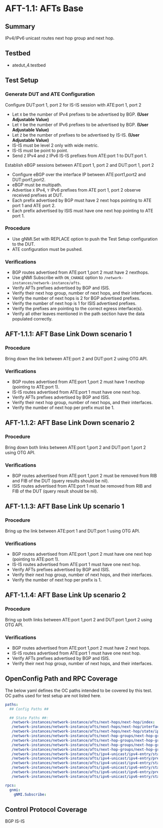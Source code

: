 # AFT-1.1: AFTs Base

## Summary

IPv4/IPv6 unicast routes next hop group and next hop.

## Testbed

* atedut_4.testbed

## Test Setup

### Generate DUT and ATE Configuration

Configure DUT:port 1, port 2 for IS-IS session with ATE:port 1, port 2

*   Let `X` be the number of IPv4 prefixes to be advertised by BGP. **(User Adjustable Value)**
*   Let `Y` be the number of IPv6 prefixes to be advertised by BGP. **(User Adjustable Value)**
*   Let `Z` be the number of prefixes to be advertised by IS-IS. **(User Adjustable Value)**
*   IS-IS must be level 2 only with wide metric.
*   IS-IS must be point to point.
*   Send `Z` IPv4 and `Z` IPv6 IS-IS prefixes from ATE:port 1 to DUT:port 1.

Establish eBGP sessions between ATE:port 1, port 2 and DUT:port 1, port 2 

*   Configure eBGP over the interface IP between ATE:port1,port2 and DUT:port1,port2.
*   eBGP must be multipath.
*   Advertise `X` IPv4, `Y` IPv6 prefixes from ATE port 1, port 2 observe received prefixes at DUT.
*   Each prefix advertised by BGP must have 2 next hops pointing to ATE port 1 and ATE port 2.
*   Each prefix advertised by ISIS must have one next hop pointing to ATE port 1.


### Procedure

*   Use gNMI.Set with REPLACE option to push the Test Setup configuration to the DUT.
*   ATE configuration must be pushed.

### Verifications

* BGP routes advertised from ATE:port 1,port 2 must have 2 nexthops.
* Use gNMI Subscribe with `ON_CHANGE` option to `/network-instances/network-instance/afts`.
* Verify AFTs prefixes advertised by BGP and ISIS.
* Verify their next hop group, number of next hops, and their interfaces.
* Verify the number of next hops is 2 for BGP advertised prefixes.
* Verify the number of next hop is 1 for ISIS advertised prefixes.
* Verify the prefixes are pointing to the correct egress interface(s).
* Verify all other leaves mentioned in the path section have the data populated correctly.

## AFT-1.1.1: AFT Base Link Down scenario 1

### Procedure

Bring down the link between ATE:port 2 and DUT:port 2 using OTG API.

### Verifications

* BGP routes advertised from ATE:port 1,port 2 must have 1 nexthop (pointing to ATE:port 1).
* IS-IS routes advertised from ATE:port 1 must have one next hop.
* Verify AFTs prefixes advertised by BGP and ISIS.
* Verify their next hop group, number of next hops, and their interfaces.
* Verify the number of next hop per prefix must be 1.

## AFT-1.1.2: AFT Base Link Down scenario 2

### Procedure

Bring down both links between ATE:port 1,port 2 and DUT:port 1,port 2 using OTG API.

### Verifications

* BGP routes advertised from ATE:port 1,port 2 must be removed from RIB and FIB of the DUT (query results should be nil).
* ISIS routes advertised from ATE:port 1 must be removed from RIB and FIB of the DUT (query result should be nil).

## AFT-1.1.3: AFT Base Link Up scenario 1

### Procedure

Bring up the link between ATE:port 1 and DUT:port 1 using OTG API.

### Verifications

* BGP routes advertised from ATE:port 1,port 2 must have one next hop (pointing to ATE:port 1).
* IS-IS routes advertised from ATE:port 1 must have one next hop.
* Verify AFTs prefixes advertised by BGP and ISIS.
* Verify their next hop group, number of next hops, and their interfaces.
* Verify the number of next hop per prefix is 1.

## AFT-1.1.4: AFT Base Link Up scenario 2

### Procedure

Bring up both links between ATE:port 1,port 2 and DUT:port 1,port 2 using OTG API.

### Verifications

* BGP routes advertised from ATE:port 1,port 2 must have 2 next hops.
* IS-IS routes advertised from ATE:port 1 must have one next hop.
* Verify AFTs prefixes advertised by BGP and ISIS.
* Verify their next hop group, number of next hops, and their interfaces.

## OpenConfig Path and RPC Coverage

The below yaml defines the OC paths intended to be covered by this test. OC paths used for test setup are not listed here.

```yaml
paths:
  ## Config Paths ##

  ## State Paths ##:
   /network-instances/network-instance/afts/next-hops/next-hop/index:
   /network-instances/network-instance/afts/next-hops/next-hop/interface-ref/state/interface:
   /network-instances/network-instance/afts/next-hops/next-hop/state/ip-address:
   /network-instances/network-instance/afts/next-hop-groups/next-hop-group/state/id:
   /network-instances/network-instance/afts/next-hop-groups/next-hop-group/id:
   /network-instances/network-instance/afts/next-hop-groups/next-hop-group/next-hops/next-hop/index:
   /network-instances/network-instance/afts/next-hop-groups/next-hop-group/next-hops/next-hop/state/weight:
   /network-instances/network-instance/afts/ipv4-unicast/ipv4-entry/state/prefix:
   /network-instances/network-instance/afts/ipv4-unicast/ipv4-entry/prefix:
   /network-instances/network-instance/afts/ipv4-unicast/ipv4-entry/state/next-hop-group:
   /network-instances/network-instance/afts/ipv6-unicast/ipv6-entry/state/prefix:
   /network-instances/network-instance/afts/ipv6-unicast/ipv6-entry/prefix:
   /network-instances/network-instance/afts/ipv6-unicast/ipv6-entry/state/next-hop-group:

rpcs:
  gnmi:
    gNMI.Subscribe:
```

## Control Protocol Coverage

BGP
IS-IS

